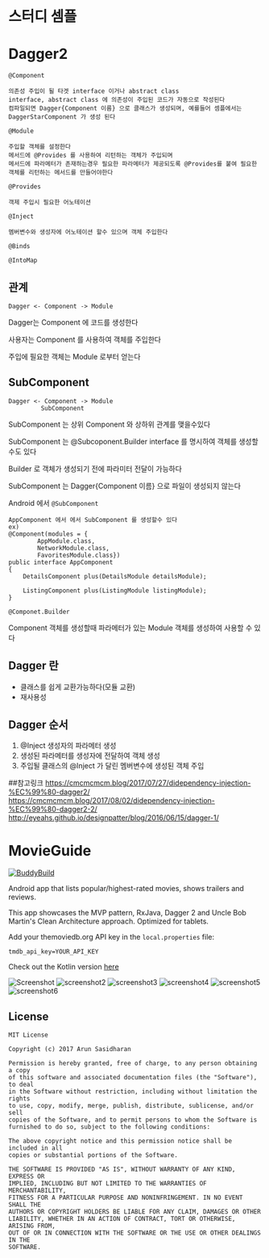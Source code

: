 # 스터디 셈플

# Dagger2

`@Component`
```
의존성 주입이 될 타겟 interface 이거나 abstract class
interface, abstract class 에 의존성이 주입된 코드가 자동으로 작성된다
컴파일되면 Dagger{Component 이름} 으로 클래스가 생성되며, 예를들어 셈플에서는 DaggerStarComponent 가 생성 된다
```

`@Module`
```
주입할 객체를 설정한다
메서드에 @Provides 를 사용하여 리턴하는 객체가 주입되며
메서드에 파라메터가 존재하는경우 필요한 파라메터가 제공되도록 @Provides를 붙여 필요한 객체를 리턴하는 메서드를 만들어야한다
```

`@Provides`
```
객제 주입시 필요한 어노테이션
```
`@Inject`
```
멤버변수와 생성자에 어노테이션 할수 있으며 객체 주입한다
```

`@Binds`

`@IntoMap`

## 관계
```
Dagger <- Component -> Module
```

Dagger는 Component 에 코드를 생성한다

사용자는 Component 를 사용하여 객체를 주입한다

주입에 필요한 객체는 Module 로부터 얻는다

## SubComponent
```
Dagger <- Component -> Module
         SubComponent
```

SubComponent 는 상위 Component 와 상하위 관계를 맺을수있다

SubComponent 는 @Subcoponent.Builder interface 를 명시하여 객체를 생성할 수도 있다

Builder 로 객체가 생성되기 전에 파라미터 전달이 가능하다

SubComponent 는 Dagger{Component 이름} 으로 파일이 생성되지 않는다

Android 에서 `@SubComponent`
```
AppComponent 에서 에서 SubComponent 를 생성할수 있다
ex) 
@Component(modules = {
        AppModule.class,
        NetworkModule.class,
        FavoritesModule.class})
public interface AppComponent
{
    DetailsComponent plus(DetailsModule detailsModule);

    ListingComponent plus(ListingModule listingModule);
}
```

`@Componet.Builder`

Component 객체를 생성할때 파라메터가 있는 Module 객체를 생성하여 사용할 수 있다

## Dagger 란
* 클래스를 쉽게 교환가능하다(모듈 교환)
* 재사용성

## Dagger 순서
1. @Inject 생성자의 파라메터 생성
2. 생성된 파라메터를 생성자에 전달하여 객체 생성
3. 주입될 클래스의 @Inject 가 달린 멤버변수에 생성된 객체 주입




##참고링크
https://cmcmcmcm.blog/2017/07/27/didependency-injection-%EC%99%80-dagger2/
https://cmcmcmcm.blog/2017/08/02/didependency-injection-%EC%99%80-dagger2-2/
http://eyeahs.github.io/designpatter/blog/2016/06/15/dagger-1/





# MovieGuide
[![BuddyBuild](https://dashboard.buddybuild.com/api/statusImage?appID=59100d0f7a93230001683759&branch=master&build=latest)](https://dashboard.buddybuild.com/apps/59100d0f7a93230001683759/build/latest?branch=master)

Android app that lists popular/highest-rated movies, shows trailers and reviews.

This app showcases the MVP pattern, RxJava, Dagger 2 and Uncle Bob Martin's Clean Architecture approach.
Optimized for tablets.

Add your themoviedb.org API key in the `local.properties` file:
```
tmdb_api_key=YOUR_API_KEY
```

Check out the Kotlin version [here](https://github.com/esoxjem/MovieGuide-Kotlin)

![Screenshot](http://i.imgur.com/72PypXCm.png) 
![screenshot2](http://imgur.com/I96Eka6m.png)
![screenshot3](http://imgur.com/4qHZcejm.png)
![screenshot4](http://imgur.com/m7J8HzUm.png)
![screenshot5](http://imgur.com/PwtjZHKm.png)
![screenshot6](http://imgur.com/kNHjCXSm.png)

## License
```
MIT License

Copyright (c) 2017 Arun Sasidharan

Permission is hereby granted, free of charge, to any person obtaining a copy
of this software and associated documentation files (the "Software"), to deal
in the Software without restriction, including without limitation the rights
to use, copy, modify, merge, publish, distribute, sublicense, and/or sell
copies of the Software, and to permit persons to whom the Software is
furnished to do so, subject to the following conditions:

The above copyright notice and this permission notice shall be included in all
copies or substantial portions of the Software.

THE SOFTWARE IS PROVIDED "AS IS", WITHOUT WARRANTY OF ANY KIND, EXPRESS OR
IMPLIED, INCLUDING BUT NOT LIMITED TO THE WARRANTIES OF MERCHANTABILITY,
FITNESS FOR A PARTICULAR PURPOSE AND NONINFRINGEMENT. IN NO EVENT SHALL THE
AUTHORS OR COPYRIGHT HOLDERS BE LIABLE FOR ANY CLAIM, DAMAGES OR OTHER
LIABILITY, WHETHER IN AN ACTION OF CONTRACT, TORT OR OTHERWISE, ARISING FROM,
OUT OF OR IN CONNECTION WITH THE SOFTWARE OR THE USE OR OTHER DEALINGS IN THE
SOFTWARE.
```
